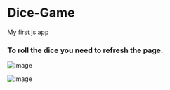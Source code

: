 # Dice-Game
My first js app

### To roll the dice you need to refresh the page.

![image](https://user-images.githubusercontent.com/81562942/180648044-44da8cd9-71d2-4e74-a412-10976eb55bb2.png)

![image](https://user-images.githubusercontent.com/81562942/180648079-21597535-8033-44c7-8980-c50ff86709d5.png)

